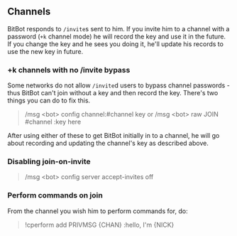 ## Channels

BitBot responds to `/invite`s sent to him. If you invite him to a channel with a password (`+k` channel mode) he will record the key and use it in the future. If you change the key and he sees you doing it, he'll update his records to use the new key in future.

### +k channels with no /invite bypass

Some networks do not allow `/invite`d users to bypass channel passwords - thus BitBot can't join without a key and then record the key. There's two things you can do to fix this.

> /msg &lt;bot> config channel:#channel key <password here>
or
> /msg &lt;bot> raw JOIN #channel :key here

After using either of these to get BitBot initially in to a channel, he will go about recording and updating the channel's key as described above.

### Disabling join-on-invite
> /msg &lt;bot> config server accept-invites off

### Perform commands on join
From the channel you wish him to perform commands for, do:

> !cperform add PRIVMSG {CHAN} :hello, I'm {NICK}
